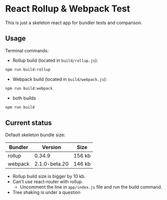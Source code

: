 # React Rollup & Webpack Test

This is just a skeleton react app for bundler tests and comparison.

## Usage

Terminal commands:

- Rollup build (located in `build/rollup.js`):

```sh
npm run build:rollup
```

- Webpack build (located in `build/webpack.js`):

```sh
npm run build:webpack
```

- both builds

```sh
npm run build
```

## Current status

Default skeleton bundle size:

| Bundler | Version | Size |
| --- | --- | --- |
| rollup | 0.34.9 | 156 kb |
| webpack | 2.1.0-beta.20 | 146 kb |

- Rollup build size is bigger by 10 kb.
- Can't use react-router with rollup.
  - Uncomment the line in `app/index.js` file and run the build command.
- Tree shaking is under a question

